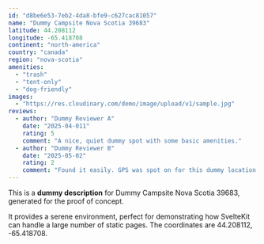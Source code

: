 ```yaml
---
id: "d8be6e53-7eb2-4da8-bfe9-c627cac81057"
name: "Dummy Campsite Nova Scotia 39683"
latitude: 44.208112
longitude: -65.418708
continent: "north-america"
country: "canada"
region: "nova-scotia"
amenities:
  - "trash"
  - "tent-only"
  - "dog-friendly"
images:
  - "https://res.cloudinary.com/demo/image/upload/v1/sample.jpg"
reviews:
  - author: "Dummy Reviewer A"
    date: "2025-04-011"
    rating: 5
    comment: "A nice, quiet dummy spot with some basic amenities."
  - author: "Dummy Reviewer B"
    date: "2025-05-02"
    rating: 2
    comment: "Found it easily. GPS was spot on for this dummy location."
---
```


This is a **dummy description** for Dummy Campsite Nova Scotia 39683, generated for the proof of concept.

It provides a serene environment, perfect for demonstrating how SvelteKit can handle a large number of static pages. The coordinates are 44.208112, -65.418708.

